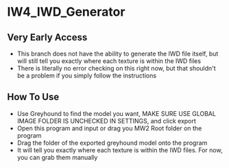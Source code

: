 # IW4_IWD_Generator

## Very Early Access
- This branch does not have the ability to generate the IWD file itself, but will still tell you exactly where each texture is within the IWD files
- There is literally no error checking on this right now, but that shouldn't be a problem if you simply follow the instructions

## How To Use
- Use Greyhound to find the model you want, MAKE SURE USE GLOBAL IMAGE FOLDER IS UNCHECKED IN SETTINGS, and click export
- Open this program and input or drag you MW2 Root folder on the program
- Drag the folder of the exported greyhound model onto the program
- It will tell you exactly where each texture is within the IWD files. For now, you can grab them manually

